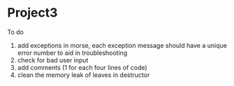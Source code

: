 # Project3

To do
1) add exceptions in morse, each exception message should have a unique error number to aid in troubleshooting
2) check for bad user input
3) add comments (1 for each four lines of code)
4) clean the memory leak of leaves in destructor
